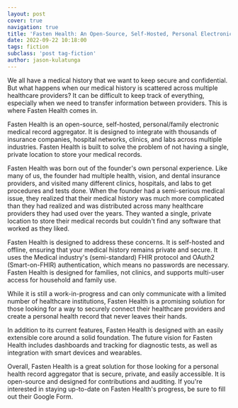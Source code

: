 ```yaml
---
layout: post
cover: true
navigation: true
title: 'Fasten Health: An Open-Source, Self-Hosted, Personal Electronic Health Record'
date: 2022-09-22 10:18:00
tags: fiction
subclass: 'post tag-fiction'
author: jason-kulatunga
---
```


We all have a medical history that we want to keep secure and confidential. 
But what happens when our medical history is scattered across multiple healthcare providers? 
It can be difficult to keep track of everything, especially when we need to transfer information 
between providers. This is where Fasten Health comes in.

Fasten Health is an open-source, self-hosted, personal/family electronic medical record aggregator. 
It is designed to integrate with thousands of insurance companies, hospital networks, clinics, and 
labs across multiple industries. Fasten Health is built to solve the problem of not having a single, 
private location to store your medical records.

Fasten Health was born out of the founder's own personal experience. Like many of us, the founder 
had multiple health, vision, and dental insurance providers, and visited many different clinics, 
hospitals, and labs to get procedures and tests done. When the founder had a semi-serious medical 
issue, they realized that their medical history was much more complicated than they had realized 
and was distributed across many healthcare providers they had used over the years. They wanted a 
single, private location to store their medical records but couldn't find any software that worked 
as they liked.

Fasten Health is designed to address these concerns. It is self-hosted and offline, ensuring that 
your medical history remains private and secure. It uses the Medical industry's (semi-standard) 
FHIR protocol and OAuth2 (Smart-on-FHIR) authentication, which means no passwords are necessary. 
Fasten Health is designed for families, not clinics, and supports multi-user access for household 
and family use.

While it is still a work-in-progress and can only communicate with a limited number of healthcare 
institutions, Fasten Health is a promising solution for those looking for a way to securely connect 
their healthcare providers and create a personal health record that never leaves their hands.

In addition to its current features, Fasten Health is designed with an easily extensible core around 
a solid foundation. The future vision for Fasten Health includes dashboards and tracking for diagnostic 
tests, as well as integration with smart devices and wearables.

Overall, Fasten Health is a great solution for those looking for a personal health record aggregator 
that is secure, private, and easily accessible. It is open-source and designed for contributions and 
auditing. If you're interested in staying up-to-date on Fasten Health's progress, be sure to fill out 
their Google Form.
